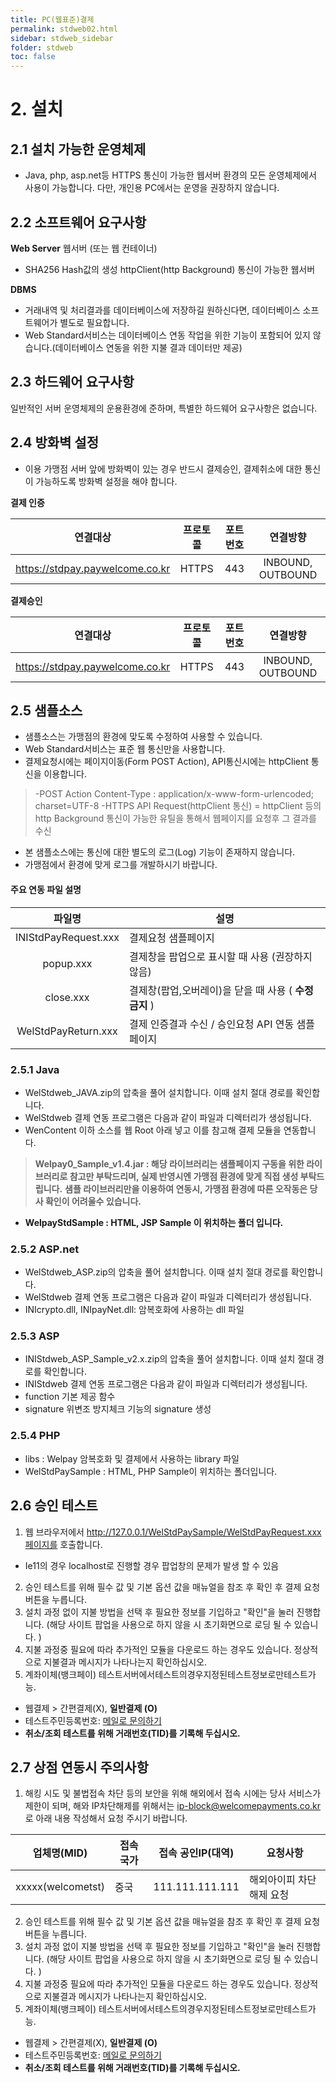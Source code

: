 ```yaml
---
title: PC(웹표준)결제
permalink: stdweb02.html
sidebar: stdweb_sidebar
folder: stdweb
toc: false
---
```


# 2. 설치
## 2.1 설치 가능한 운영체제
- Java, php, asp.net등 HTTPS 통신이 가능한 웹서버 환경의 모든 운영체제에서 사용이 가능합니다.
  다만, 개인용 PC에서는 운영을 권장하지 않습니다.

## 2.2 소프트웨어 요구사항
**Web Server**
웹서버 (또는 웹 컨테이너)
- SHA256 Hash값의 생성 httpClient(http Background) 통신이 가능한 웹서버

**DBMS**
- 거래내역 및 처리결과를 데이터베이스에 저장하길 원하신다면, 데이터베이스 소프트웨어가 별도로 필요합니다.
- Web Standard서비스는 데이터베이스 연동 작업을 위한 기능이 포함되어 있지 않습니다.(데이터베이스 연동을 위한 지불 결과 데이터만 제공)

## 2.3 하드웨어 요구사항
일반적인 서버 운영체제의 운용환경에 준하며, 특별한 하드웨어 요구사항은 없습니다.
## 2.4 방화벽 설정
- 이용 가맹점 서버 앞에 방화벽이 있는 경우 반드시 결제승인, 결제취소에 대한 통신이 가능하도록 방화벽 설정을 해야 합니다.
  
**결제 인증**

|              연결대상            | 프로토콜 | 포트번호 |       연결방향        |
| :-----------------------------: | :------: | :-----: | :---------------: |
| https://stdpay.paywelcome.co.kr |   HTTPS  |    443  | INBOUND, OUTBOUND |

**결제승인**

|              연결대상               | 프로토콜  | 포트번호 |       연결방향        |
| :-----------------------------: | :---: | :--: | :---------------: |
| https://stdpay.paywelcome.co.kr | HTTPS | 443  | INBOUND, OUTBOUND |


## 2.5 샘플소스
- 샘플소스는 가맹점의 환경에 맞도록 수정하여 사용할 수 있습니다.
- Web Standard서비스는 표준 웹 통신만을 사용합니다.
- 결제요청시에는 페이지이동(Form POST Action), API통신시에는 httpClient 통신을 이용합니다.
> -POST Action Content-Type : application/x-www-form-urlencoded; charset=UTF-8
> -HTTPS API Request(httpClient 통신) = httpClient 등의 http Background 통신이 가능한 유틸을 통해서 웹페이지를 요청후 그 결과를 수신

- 본 샘플소스에는 통신에 대한 별도의 로그(Log) 기능이 존재하지 않습니다.
- 가맹점에서 환경에 맞게 로그를 개발하시기 바랍니다.

#### 주요 연동 파일 설명 

|         파일명          | 설명                                 |
| :------------------: | ---------------------------------- |
| INIStdPayRequest.xxx | 결제요청 샘플페이지                         |
|      popup.xxx       | 결제창을 팝업으로 표시할 때 사용 (권장하지 않음)       |
|      close.xxx       | 결제창(팝업,오버레이)을 닫을 때 사용 ( **수정금지** ) |
| WelStdPayReturn.xxx  | 결제 인증결과 수신 / 승인요청 API 연동 샘플페이지     |

### 2.5.1 Java         
- WelStdweb_JAVA.zip의 압축을 풀어 설치합니다. 이때 설치 절대 경로를 확인합니다.
- WelStdweb 결제 연동 프로그램은 다음과 같이 파일과 디렉터리가 생성됩니다.
- WenContent 이하 소스를 웹 Root 아래 넣고 이를 참고해 결제 모듈을 연동합니다.



> **Welpay0_Sample_v1.4.jar : 해당 라이브러리는 샘플페이지 구동을 위한 라이브러리로 참고만 부탁드리며, 실제 반영시엔 가맹점 환경에 맞게 직접 생성 부탁드립니다.**
> **샘플 라이브러리만을 이용하여 연동시, 가맹점 환경에 따른 오작동은 당사 확인이 어려울수 있습니다.**
- **WelpayStdSample : HTML, JSP Sample 이 위치하는 폴더 입니다.**

 ### 2.5.2 ASP.net
- WelStdweb_ASP.zip의 압축을 풀어 설치합니다. 이때 설치 절대 경로를 확인합니다.
- WelStdweb 결제 연동 프로그램은 다음과 같이 파일과 디렉터리가 생성됩니다.
- INIcrypto.dll, INIpayNet.dll: 암복호화에 사용하는 dll 파일

### 2.5.3 ASP
- INIStdweb_ASP_Sample_v2.x.zip의 압축을 풀어 설치합니다. 이때 설치 절대 경로를 확인합니다.
- INIStdweb 결제 연동 프로그램은 다음과 같이 파일과 디렉터리가 생성됩니다.
- function 기본 제공 함수
- signature 위변조 방지체크 기능의 signature 생성

### 2.5.4 PHP
- libs : Welpay 암복호화 및 결제에서 사용하는 library 파일
- WelStdPaySample : HTML, PHP Sample이 위치하는 폴더입니다.

## 2.6 승인 테스트
1. 웹 브라우저에서 http://127.0.0.1/WelStdPaySample/WelStdPayRequest.xxx페이지를 호출합니다.
- Ie11의 경우 localhost로 진행할 경우 팝업창의 문제가 발생 할 수 있음
2. 승인 테스트를 위해 필수 값 및 기본 옵션 값을 매뉴얼을 참조 후 확인 후 결제 요청 버튼을 누릅니다.
3. 설치 과정 없이 지불 방법을 선택 후 필요한 정보를 기입하고 "확인"을 눌러 진행합니다. (해당 사이트 팝업을 사용으로 하지 않을 시 초기화면으로 로딩 될 수 있습니다. )
4. 지불 과정중 필요에 따라 추가적인 모듈을 다운로드 하는 경우도 있습니다. 정상적으로 지불결과 메시지가 나타나는지 확인하십시오.
5. 계좌이체(뱅크페이) 테스트서버에서테스트의경우지정된테스트정보로만테스트가능.
- 웹결제 > 간편결제(X), **일반결제 (O)**
- 테스트주민등록번호: <a href="mailto:mainpg_support@welcomepayments.co.kr">메일로 문의하기</a>
- **취소/조회 테스트를 위해 거래번호(TID)를 기록해 두십시오.**

## 2.7 상점 연동시 주의사항
1. 해킹 시도 및 불법접속 차단 등의 보안을 위해 해외에서 접속 시에는 당사 서비스가 제한이 되며, 해와 IP차단해제를 위해서는 [ip-block@welcomepayments.co.kr](mailto:ip-block@welcomepayments.co.kr)로 아래 내용 작성해서 요청 주시기 바랍니다.

| 업체명(MID)          | 접속 국가 | 접속 공인IP(대역)     | 요청사항          |
| ----------------- | ----- | --------------- | ------------- |
| xxxxx(welcometst) | 중국    | 111.111.111.111 | 해외아이피 차단해제 요청 |

2. 승인 테스트를 위해 필수 값 및 기본 옵션 값을 매뉴얼을 참조 후 확인 후 결제 요청 버튼을 누릅니다.
3. 설치 과정 없이 지불 방법을 선택 후 필요한 정보를 기입하고 "확인"을 눌러 진행합니다. (해당 사이트 팝업을 사용으로 하지 않을 시 초기화면으로 로딩 될 수 있습니다. )
4. 지불 과정중 필요에 따라 추가적인 모듈을 다운로드 하는 경우도 있습니다. 정상적으로 지불결과 메시지가 나타나는지 확인하십시오.
5. 계좌이체(뱅크페이) 테스트서버에서테스트의경우지정된테스트정보로만테스트가능.
- 웹결제 > 간편결제(X), **일반결제 (O)**
- 테스트주민등록번호:  <a href="mailto:mainpg_support@welcomepayments.co.kr">메일로 문의하기</a>
- **취소/조회 테스트를 위해 거래번호(TID)를 기록해 두십시오.**